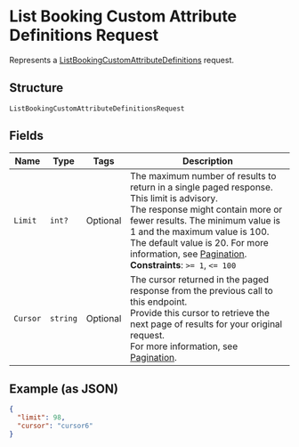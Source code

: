 
# List Booking Custom Attribute Definitions Request

Represents a [ListBookingCustomAttributeDefinitions](../../doc/api/booking-custom-attributes.md#list-booking-custom-attribute-definitions) request.

## Structure

`ListBookingCustomAttributeDefinitionsRequest`

## Fields

| Name | Type | Tags | Description |
|  --- | --- | --- | --- |
| `Limit` | `int?` | Optional | The maximum number of results to return in a single paged response. This limit is advisory.<br>The response might contain more or fewer results. The minimum value is 1 and the maximum value is 100.<br>The default value is 20. For more information, see [Pagination](https://developer.squareup.com/docs/build-basics/common-api-patterns/pagination).<br>**Constraints**: `>= 1`, `<= 100` |
| `Cursor` | `string` | Optional | The cursor returned in the paged response from the previous call to this endpoint.<br>Provide this cursor to retrieve the next page of results for your original request.<br>For more information, see [Pagination](https://developer.squareup.com/docs/build-basics/common-api-patterns/pagination). |

## Example (as JSON)

```json
{
  "limit": 98,
  "cursor": "cursor6"
}
```

